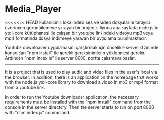# Media_Player
<<<<<<< HEAD
Kullanıcının lokalindeki ses ve video dosyalarını tarayıcı üzerinden görüntülemeye yarayan bir projedir. Ayrıca ana sayfada node.js'in ytdl-core kütüphanesi ile çalışan bir youtube linkindeki videoyu mp3 veya mp4 formatında dosya indirmeye yarayan bir uygulama bulunmaktadır.

Youtube downloader uygulamasını çalıştırmak için öncelikle server dizininde konsoldan "npm install" ile gerekli gereksinimlerin yüklenmesi gerekir. Ardından "npm index.js" ile server 8000. portta çalışmaya başlar.

--------
It is a project that is used to play audio and video files in the user's local via the browser. In addition, there is an application on the homepage that works with the node.js ytdl-core library to download a video in mp3 or mp4 format from a youtube link.

In order to run the Youtube downloader application, the necessary requirements must be installed  with the "npm install" command from the console in the server directory. Then the server starts to run on port 8000 with "npm index.js" commmand.
